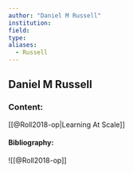 ```yaml
---
author: "Daniel M Russell"
institution:
field:
type:
aliases:
  - Russell
---
```


## Daniel M Russell

### Content:
[[@Roll2018-op|Learning At Scale]]

#### Bibliography:

![[@Roll2018-op]]
